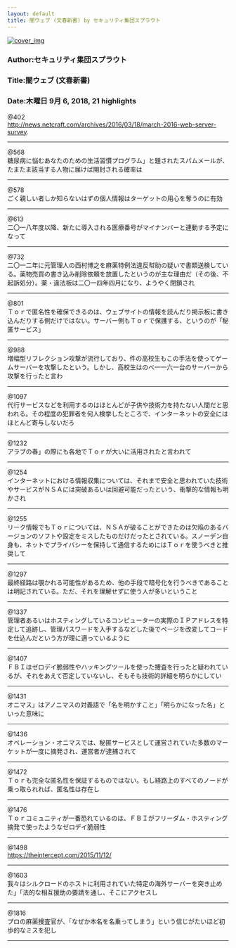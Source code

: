 ```yaml
---
layout: default
title: 闇ウェブ (文春新書) by セキュリティ集団スプラウト
---
```


[![cover_img](http://images-jp.amazon.com/images/P/B01IGUA014.09.MZZZZZZZ.jpg)](https://www.amazon.co.jp/dp/B01IGUA014)  
### Author:セキュリティ集団スプラウト  
### Title:闇ウェブ (文春新書)  
### Date:木曜日 9月 6, 2018, 21 highlights
  
@402  
http://news.netcraft.com/archives/2016/03/18/march-2016-web-server-survey.  
***
  
@568  
糖尿病に悩むあなたのための生活習慣プログラム」と題されたスパムメールが、たまたま該当する人物に届けば開封される確率は  
***
  
@578  
ごく親しい者しか知らないはずの個人情報はターゲットの用心を奪うのに有効  
***
  
@613  
二〇一八年度以降、新たに導入される医療番号がマイナンバーと連動する予定になって  
***
  
@732  
二〇一二年に元管理人の西村博之を麻薬特例法違反幇助の疑いで書類送検している。薬物売買の書き込み削除依頼を放置したというのが主な理由だ（その後、不起訴処分）。薬・違法板は二〇一四年四月になり、ようやく閉鎖され  
***
  
@801  
Ｔｏｒで匿名性を確保できるのは、ウェブサイトの情報を読んだり掲示板に書き込んだりする側だけではない。サーバー側もＴｏｒで保護する、というのが「秘匿サービス」  
***
  
@988  
増幅型リフレクション攻撃が流行しており、件の高校生もこの手法を使ってゲームサーバーを攻撃したという。しかし、高校生はのべ一一六一台のサーバーから攻撃を行ったと言わ  
***
  
@1097  
代行サービスなどを利用するのはほとんどが子供や技術力を持たない人間だと思われる。その程度の犯罪者を何人検挙したところで、インターネットの安全にはほとんど寄与しないだろ  
***
  
@1232  
アラブの春」の際にも各地でＴｏｒが大いに活用されたと言われて  
***
  
@1254  
インターネットにおける情報収集については、それまで安全と思われていた技術やサービスがＮＳＡには突破あるいは回避可能だったという、衝撃的な情報も明かされ  
***
  
@1255  
リーク情報でもＴｏｒについては、ＮＳＡが破ることができたのは欠陥のあるバージョンのソフトや設定をミスしたものだけだったとされている。スノーデン自身も、ネットでプライバシーを保持して通信するためにはＴｏｒを使うべきと推奨して  
***
  
@1297  
最終経路は覗かれる可能性があるため、他の手段で暗号化を行うべきであることは明記されている。ただ、それを理解せずに使う人が多いということ  
***
  
@1337  
管理者あるいはホスティングしているコンピューターの実際のＩＰアドレスを特定して追跡し、管理パスワードを入手するなどした後でページを改変してコードを仕込んだという方が理に適っているように  
***
  
@1407  
ＦＢＩはゼロデイ脆弱性やハッキングツールを使った捜査を行ったと疑われているが、それをあえて否定していないし、そもそも技術的詳細を明らかにしてい  
***
  
@1431  
オニマス」はアノニマスの対義語で「名を明かすこと」「明らかになった名」といった意味に  
***
  
@1436  
オペレーション・オニマスでは、秘匿サービスとして運営されていた多数のマーケットが一度に摘発され、運営者が逮捕されて  
***
  
@1472  
Ｔｏｒも完全な匿名性を保証するものではない。もし経路上のすべてのノードが乗っ取られれば、匿名性は存在し  
***
  
@1476  
Ｔｏｒコミュニティが一番恐れているのは、ＦＢＩがフリーダム・ホスティング摘発で使ったようなゼロデイ脆弱性  
***
  
@1498  
https://theintercept.com/2015/11/12/  
***
  
@1603  
我々はシルクロードのホストに利用されていた特定の海外サーバーを突き止めた」「法的な相互援助の要請を通し、そこにアクセスし  
***
  
@1816  
プロの麻薬捜査官が、「なぜか本名を名乗ってしまう」という信じがたいほど初歩的なミスを犯し  
***